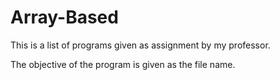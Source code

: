 # Array-Based

This is a list of programs given as assignment by my professor. 

The objective of the program is given as the file name.

